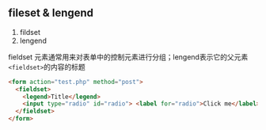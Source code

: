 
## fileset & lengend
1. fildset
2. lengend


fieldset 元素通常用来对表单中的控制元素进行分组；lengend表示它的父元素`<fieldset>`的内容的标题
```html
<form action="test.php" method="post">
  <fieldset>
    <legend>Title</legend>
    <input type="radio" id="radio"> <label for="radio">Click me</label>
  </fieldset>
</form>
```